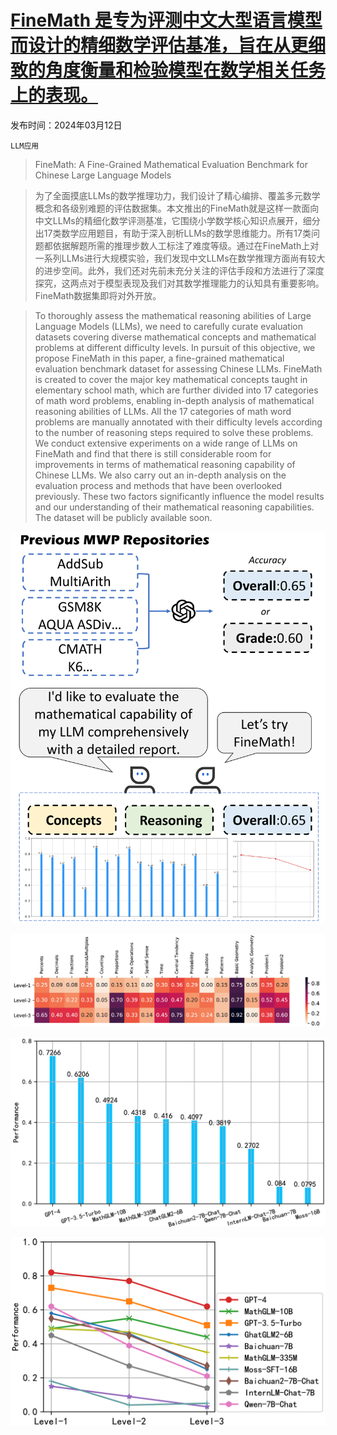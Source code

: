 # [FineMath 是专为评测中文大型语言模型而设计的精细数学评估基准，旨在从更细致的角度衡量和检验模型在数学相关任务上的表现。](https://arxiv.org/abs/2403.07747)

发布时间：2024年03月12日

`LLM应用`

> FineMath: A Fine-Grained Mathematical Evaluation Benchmark for Chinese Large Language Models

> 为了全面摸底LLMs的数学推理功力，我们设计了精心编排、覆盖多元数学概念和各级别难题的评估数据集。本文推出的FineMath就是这样一款面向中文LLMs的精细化数学评测基准，它围绕小学数学核心知识点展开，细分出17类数学应用题目，有助于深入剖析LLMs的数学思维能力。所有17类问题都依据解题所需的推理步数人工标注了难度等级。通过在FineMath上对一系列LLMs进行大规模实验，我们发现中文LLMs在数学推理方面尚有较大的进步空间。此外，我们还对先前未充分关注的评估手段和方法进行了深度探究，这两点对于模型表现及我们对其数学推理能力的认知具有重要影响。FineMath数据集即将对外开放。

> To thoroughly assess the mathematical reasoning abilities of Large Language Models (LLMs), we need to carefully curate evaluation datasets covering diverse mathematical concepts and mathematical problems at different difficulty levels. In pursuit of this objective, we propose FineMath in this paper, a fine-grained mathematical evaluation benchmark dataset for assessing Chinese LLMs. FineMath is created to cover the major key mathematical concepts taught in elementary school math, which are further divided into 17 categories of math word problems, enabling in-depth analysis of mathematical reasoning abilities of LLMs. All the 17 categories of math word problems are manually annotated with their difficulty levels according to the number of reasoning steps required to solve these problems. We conduct extensive experiments on a wide range of LLMs on FineMath and find that there is still considerable room for improvements in terms of mathematical reasoning capability of Chinese LLMs. We also carry out an in-depth analysis on the evaluation process and methods that have been overlooked previously. These two factors significantly influence the model results and our understanding of their mathematical reasoning capabilities. The dataset will be publicly available soon.

![FineMath 是专为评测中文大型语言模型而设计的精细数学评估基准，旨在从更细致的角度衡量和检验模型在数学相关任务上的表现。](../../../paper_images/2403.07747/x1.png)

![FineMath 是专为评测中文大型语言模型而设计的精细数学评估基准，旨在从更细致的角度衡量和检验模型在数学相关任务上的表现。](../../../paper_images/2403.07747/x2.png)

![FineMath 是专为评测中文大型语言模型而设计的精细数学评估基准，旨在从更细致的角度衡量和检验模型在数学相关任务上的表现。](../../../paper_images/2403.07747/x3.png)

![FineMath 是专为评测中文大型语言模型而设计的精细数学评估基准，旨在从更细致的角度衡量和检验模型在数学相关任务上的表现。](../../../paper_images/2403.07747/x4.png)